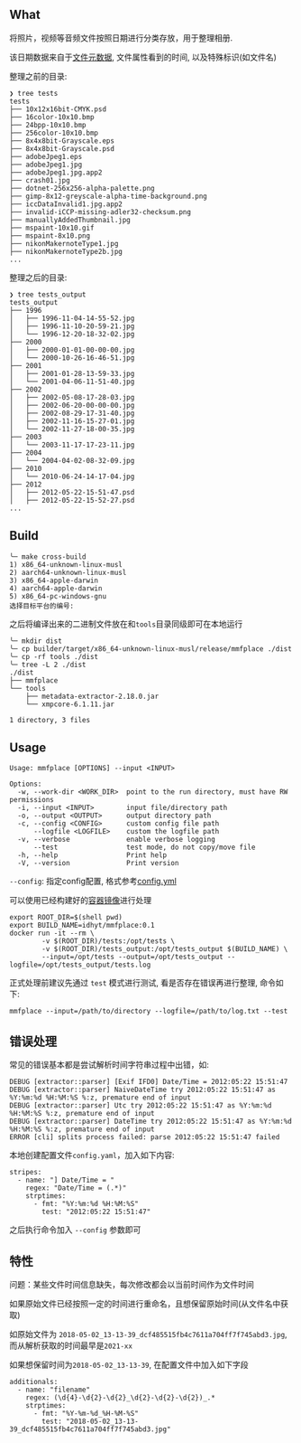 ## What

将照片，视频等音频文件按照日期进行分类存放，用于整理相册.

该日期数据来自于[文件元数据](https://github.com/drewnoakes/metadata-extractor), 文件属性看到的时间, 以及特殊标识(如文件名)

整理之前的目录:
```
❯ tree tests
tests
├── 10x12x16bit-CMYK.psd
├── 16color-10x10.bmp
├── 24bpp-10x10.bmp
├── 256color-10x10.bmp
├── 8x4x8bit-Grayscale.eps
├── 8x4x8bit-Grayscale.psd
├── adobeJpeg1.eps
├── adobeJpeg1.jpg
├── adobeJpeg1.jpg.app2
├── crash01.jpg
├── dotnet-256x256-alpha-palette.png
├── gimp-8x12-greyscale-alpha-time-background.png
├── iccDataInvalid1.jpg.app2
├── invalid-iCCP-missing-adler32-checksum.png
├── manuallyAddedThumbnail.jpg
├── mspaint-10x10.gif
├── mspaint-8x10.png
├── nikonMakernoteType1.jpg
├── nikonMakernoteType2b.jpg
...

```
整理之后的目录:
```
❯ tree tests_output
tests_output
├── 1996
│   ├── 1996-11-04-14-55-52.jpg
│   ├── 1996-11-10-20-59-21.jpg
│   └── 1996-12-20-18-32-02.jpg
├── 2000
│   ├── 2000-01-01-00-00-00.jpg
│   └── 2000-10-26-16-46-51.jpg
├── 2001
│   ├── 2001-01-28-13-59-33.jpg
│   └── 2001-04-06-11-51-40.jpg
├── 2002
│   ├── 2002-05-08-17-28-03.jpg
│   ├── 2002-06-20-00-00-00.jpg
│   ├── 2002-08-29-17-31-40.jpg
│   ├── 2002-11-16-15-27-01.jpg
│   └── 2002-11-27-18-00-35.jpg
├── 2003
│   └── 2003-11-17-17-23-11.jpg
├── 2004
│   └── 2004-04-02-08-32-09.jpg
├── 2010
│   └── 2010-06-24-14-17-04.jpg
├── 2012
│   ├── 2012-05-22-15-51-47.psd
│   ├── 2012-05-22-15-52-27.psd
...

```

## Build

```
╰─ make cross-build
1) x86_64-unknown-linux-musl
2) aarch64-unknown-linux-musl
3) x86_64-apple-darwin
4) aarch64-apple-darwin
5) x86_64-pc-windows-gnu
选择目标平台的编号:
```

之后将编译出来的二进制文件放在和`tools`目录同级即可在本地运行

```
╰─ mkdir dist
╰─ cp builder/target/x86_64-unknown-linux-musl/release/mmfplace ./dist
╰─ cp -rf tools ./dist
╰─ tree -L 2 ./dist
./dist
├── mmfplace
└── tools
    ├── metadata-extractor-2.18.0.jar
    └── xmpcore-6.1.11.jar

1 directory, 3 files
```


## Usage

```
Usage: mmfplace [OPTIONS] --input <INPUT>

Options:
  -w, --work-dir <WORK_DIR>  point to the run directory, must have RW permissions
  -i, --input <INPUT>        input file/directory path
  -o, --output <OUTPUT>      output directory path
  -c, --config <CONFIG>      custom config file path
      --logfile <LOGFILE>    custom the logfile path
  -v, --verbose              enable verbose logging
      --test                 test mode, do not copy/move file
  -h, --help                 Print help
  -V, --version              Print version
```

`--config`: 指定config配置, 格式参考[config.yml](./builder/config/src/default.yaml)

可以使用已经构建好的[容器镜像](https://hub.docker.com/r/idhyt/mmfplace)进行处理

```shell
export ROOT_DIR=$(shell pwd)
export BUILD_NAME=idhyt/mmfplace:0.1
docker run -it --rm \
        -v $(ROOT_DIR)/tests:/opt/tests \
        -v $(ROOT_DIR)/tests_output:/opt/tests_output $(BUILD_NAME) \
        --input=/opt/tests --output=/opt/tests_output --logfile=/opt/tests_output/tests.log
```

正式处理前建议先通过 `test` 模式进行测试, 看是否存在错误再进行整理, 命令如下:

```shell
mmfplace --input=/path/to/directory --logfile=/path/to/log.txt --test
```

## 错误处理

常见的错误基本都是尝试解析时间字符串过程中出错，如:

```
DEBUG [extractor::parser] [Exif IFD0] Date/Time = 2012:05:22 15:51:47
DEBUG [extractor::parser] NaiveDateTime try 2012:05:22 15:51:47 as %Y:%m:%d %H:%M:%S %:z, premature end of input
DEBUG [extractor::parser] Utc try 2012:05:22 15:51:47 as %Y:%m:%d %H:%M:%S %:z, premature end of input
DEBUG [extractor::parser] DateTime try 2012:05:22 15:51:47 as %Y:%m:%d %H:%M:%S %:z, premature end of input
ERROR [cli] splits process failed: parse 2012:05:22 15:51:47 failed
```

本地创建配置文件`config.yaml`，加入如下内容:

```
stripes:
  - name: "] Date/Time = "
    regex: "Date/Time = (.*)"
    strptimes:
      - fmt: "%Y:%m:%d %H:%M:%S"
        test: "2012:05:22 15:51:47"
```

之后执行命令加入 `--config` 参数即可


## 特性

问题：某些文件时间信息缺失，每次修改都会以当前时间作为文件时间

如果原始文件已经按照一定的时间进行重命名，且想保留原始时间(从文件名中获取)

如原始文件为 `2018-05-02_13-13-39_dcf485515fb4c7611a704ff7f745abd3.jpg`, 而从解析获取的时间最早是`2021-xx`

如果想保留时间为`2018-05-02_13-13-39`, 在配置文件中加入如下字段

```
additionals:
  - name: "filename" 
    regex: (\d{4}-\d{2}-\d{2}_\d{2}-\d{2}-\d{2})_.*
    strptimes:
      - fmt: "%Y-%m-%d_%H-%M-%S"
        test: "2018-05-02_13-13-39_dcf485515fb4c7611a704ff7f745abd3.jpg"
```
